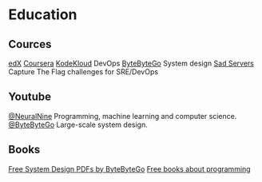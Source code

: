 # Education

## Cources

[edX](https://www.edx.org/)
[Coursera](https://www.coursera.org/)
[KodeKloud](https://kodekloud.com/) DevOps
[ByteByteGo](https://bytebytego.com/) System design
[Sad Servers](https://sadservers.com/) Capture The Flag challenges for SRE/DevOps

## Youtube

[@NeuralNine](https://www.youtube.com/@NeuralNine) Programming, machine learning and computer science.
[@ByteByteGo](https://www.youtube.com/@ByteByteGo) Large-scale system design.

## Books

[Free System Design PDFs by ByteByteGo](https://blog.bytebytego.com/p/free-system-design-pdf-158-pages)
[Free books about programming](https://goalkicker.com/)
